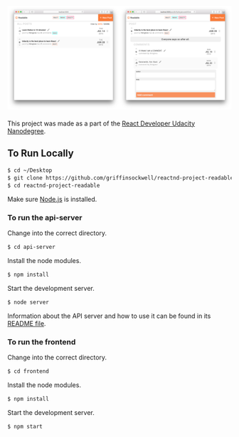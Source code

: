 ![screenshot](screenshot.png)
---

This project was made as a part of the [React Developer Udacity Nanodegree](https://www.udacity.com/course/react-nanodegree--nd019).

## To Run Locally

```bash
$ cd ~/Desktop
$ git clone https://github.com/griffinsockwell/reactnd-project-readable.git
$ cd reactnd-project-readable
```

Make sure [Node.js](https://nodejs.org/) is installed.

### To run the api-server

Change into the correct directory.
```bash
$ cd api-server
```

Install the node modules.
```bash
$ npm install
```

Start the development server.
```bash
$ node server
```

Information about the API server and how to use it can be found in its [README file](api-server/README.md).

### To run the frontend

Change into the correct directory.
```bash
$ cd frontend
```

Install the node modules.
```bash
$ npm install
```

Start the development server.
```bash
$ npm start
```

